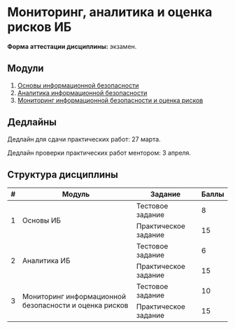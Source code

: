 # Мониторинг, аналитика и оценка рисков ИБ

**Форма аттестации дисциплины:** экзамен.

## Модули

1. [Основы информационной безопасности](./01_Основы_информационной_безопасности.md)
1. [Аналитика информационной безопасности](./02_Аналитика_информационной_безопасности.md)
1. [Мониторинг информационной безопасности и оценка рисков](./03_Мониторинг_информационной_безопасности_и_оценка_рисков.md)

## Дедлайны

Дедлайн для сдачи практических работ: 27 марта.

Дедлайн проверки практических работ ментором: 3 апреля.

## Структура дисциплины

<table>
    <thead>
            <tr>
                <th>#</th>
                <th>Модуль</th>
                <th>Задание</th>
                <th>Баллы</th>
            </tr>
    </thead>
<tbody>
        <tr>
            <td rowspan="2">1</td>
            <td rowspan="2">Основы ИБ</td>
            <td>Тестовое задание</td>
            <td>8</td>
        </tr>
        <tr>
            <td>Практическое задание</td>
            <td>15</td>
        </tr>
        <tr>
            <td rowspan="2">2</td>
            <td rowspan="2">Аналитика ИБ</td>
            <td>Тестовое задание</td>
            <td>6</td>
        </tr>
        <tr>
            <td>Практическое задание</td>
            <td>15</td>
        </tr>
        <tr>
            <td rowspan="2">3</td>
            <td rowspan="2">Мониторинг информационной безопасности и оценка рисков</td>
            <td>Тестовое задание</td>
            <td>10</td>
        </tr>
        <tr>
            <td>Практическое задание</td>
            <td>15</td>
        </tr>
</tbody>
</table>
